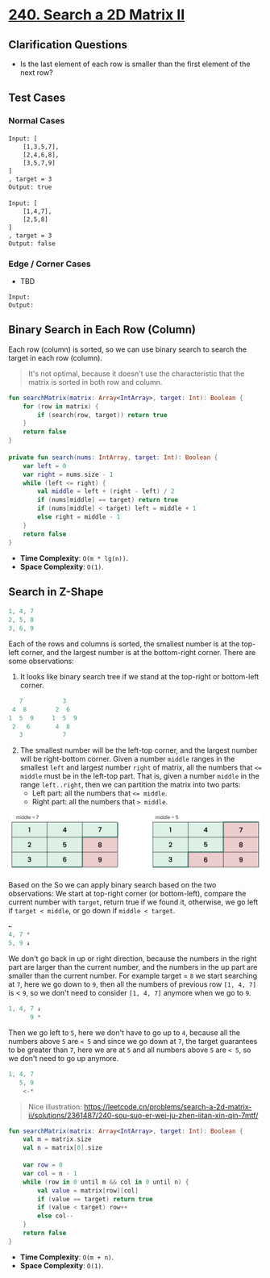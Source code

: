 # [240. Search a 2D Matrix II](https://leetcode.com/problems/search-a-2d-matrix-ii/)

## Clarification Questions
* Is the last element of each row is smaller than the first element of the next row?

## Test Cases
### Normal Cases
```
Input: [
    [1,3,5,7],
    [2,4,6,8],
    [3,5,7,9]
]
, target = 3
Output: true

Input: [
    [1,4,7],
    [2,5,8]
]
, target = 3
Output: false
```

### Edge / Corner Cases
* TBD
```
Input: 
Output:
```

## Binary Search in Each Row (Column)
Each row (column) is sorted, so we can use binary search to search the target in each row (column).

> It's not optimal, because it doesn't use the characteristic that the matrix is sorted in both row and column.

```kotlin
fun searchMatrix(matrix: Array<IntArray>, target: Int): Boolean {
    for (row in matrix) {
        if (search(row, target)) return true
    }
    return false
}

private fun search(nums: IntArray, target: Int): Boolean {
    var left = 0
    var right = nums.size - 1
    while (left <= right) {
        val middle = left + (right - left) / 2
        if (nums[middle] == target) return true
        if (nums[middle] < target) left = middle + 1
        else right = middle - 1
    }
    return false
}
```

* **Time Complexity**: `O(m * lg(n))`.
* **Space Complexity**: `O(1)`.

## Search in Z-Shape
```js
1, 4, 7
2, 5, 8
3, 6, 9
```
Each of the rows and columns is sorted, the smallest number is at the top-left corner, and the largest number is at the bottom-right corner. There are some observations:
1. It looks like binary search tree if we stand at the top-right or bottom-left corner.
```js
   7           3
 4  8        2  6
1  5  9     1  5  9 
 2   6       4  8
   3           7
```

2. The smallest number will be the left-top corner, and the largest number will be right-bottom corner. Given a number `middle` ranges in the smallest `left` and largest number `right` of matrix, all the numbers that `<= middle` must be in the left-top part. That is, given a number `middle` in the range `left..right`, then we can partition the matrix into two parts:
    * Left part: all the numbers that `<= middle`.
    * Right part: all the numbers that `> middle`.

![](../media/240.search-a-2d-matrix-ii.png)

Based on the So we can apply binary search based on the two observations: We start at top-right corner (or bottom-left), compare the current number with `target`, return true if we found it, otherwise, we go left if `target < middle`, or go down if `middle < target`.

```js
←
4, 7 *
5, 9 ↓
```

We don't go back in up or right direction, because the numbers in the right part are larger than the current number, and the numbers in the up part are smaller than the current number. For example target = `8` we start searching at `7`, here we go down to `9`, then all the numbers of previous row `[1, 4, 7]` is < `9`, so we don't need to consider `[1, 4, 7]` anymore when we go to `9`.

```js
1, 4, 7 ↓
      9 *
```

Then we go left to `5`, here we don't have to go up to `4`, because all the numbers above `5` are `< 5` and since we go down at `7`, the target guarantees to be greater than `7`, here we are at `5` and all numbers above `5` are `< 5`, so we don't need to go up anymore.
```js
1, 4, 7 
   5, 9
    <-*
```

> Nice illustration: https://leetcode.cn/problems/search-a-2d-matrix-ii/solutions/2361487/240-sou-suo-er-wei-ju-zhen-iitan-xin-qin-7mtf/

```kotlin
fun searchMatrix(matrix: Array<IntArray>, target: Int): Boolean {
    val m = matrix.size
    val n = matrix[0].size

    var row = 0
    var col = n - 1
    while (row in 0 until m && col in 0 until n) {
        val value = matrix[row][col]
        if (value == target) return true
        if (value < target) row++
        else col--
    }   
    return false
}
```

* **Time Complexity**: `O(m + n)`.
* **Space Complexity**: `O(1)`.